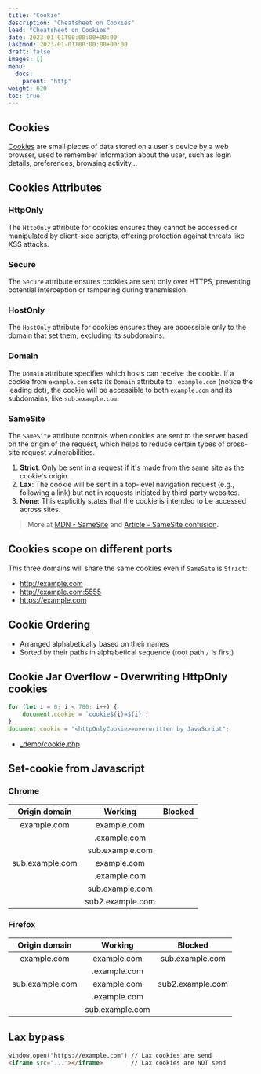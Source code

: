 ```yaml
---
title: "Cookie"
description: "Cheatsheet on Cookies"
lead: "Cheatsheet on Cookies"
date: 2023-01-01T00:00:00+00:00
lastmod: 2023-01-01T00:00:00+00:00
draft: false
images: []
menu:
  docs:
    parent: "http"
weight: 620
toc: true
---
```


## Cookies

[Cookies](https://developer.mozilla.org/en-US/docs/Web/HTTP/Cookies) are small pieces of data stored on a user's device by a web browser, used to remember information about the user, such as login details, preferences, browsing activity...

## Cookies Attributes

### HttpOnly

The `HttpOnly` attribute for cookies ensures they cannot be accessed or manipulated by client-side scripts, offering protection against threats like XSS attacks.

### Secure

The `Secure` attribute ensures cookies are sent only over HTTPS, preventing potential interception or tampering during transmission.

### HostOnly

The `HostOnly` attribute for cookies ensures they are accessible only to the domain that set them, excluding its subdomains.

### Domain

The `Domain` attribute specifies which hosts can receive the cookie. If a cookie from `example.com` sets its `Domain` attribute to `.example.com` (notice the leading dot), the cookie will be accessible to both `example.com` and its subdomains, like `sub.example.com`.

### SameSite

The `SameSite` attribute controls when cookies are sent to the server based on the origin of the request, which helps to reduce certain types of cross-site request vulnerabilities.

1. **Strict**: Only be sent in a request if it's made from the same site as the cookie's origin.
2. **Lax**: The cookie will be sent in a top-level navigation request (e.g., following a link) but not in requests initiated by third-party websites.
3. **None**: This explicitly states that the cookie is intended to be accessed across sites.

> More at [MDN - SameSite](https://developer.mozilla.org/en-US/docs/Web/HTTP/Headers/Set-Cookie#samesitesamesite-value) and [Article - SameSite confusion](https://jub0bs.com/posts/2021-01-29-great-samesite-confusion/).

## Cookies scope on different ports

This three domains will share the same cookies even if `SameSite` is `Strict`:

- http://example.com
- http://example.com:5555
- https://example.com

## Cookie Ordering

- Arranged alphabetically based on their names
- Sorted by their paths in alphabetical sequence (root path `/` is first)

## Cookie Jar Overflow - Overwriting HttpOnly cookies

```js
for (let i = 0; i < 700; i++) {
    document.cookie = `cookie${i}=${i}`;
}
document.cookie = "<httpOnlyCookie>=overwritten by JavaScript";
```

- [_demo/cookie.php](https://github.com/Sjord/Sjord.github.io/blob/master/_demo/cookie.php)

## Set-cookie from Javascript

### Chrome

| Origin domain   | Working           | Blocked           |
|:---------------:|:-----------------:|:-----------------:|
| example.com     | example.com       |                   |
|                 | .example.com      |                   |
|                 | sub.example.com   |                   |
| sub.example.com | example.com       |                   |
|                 | .example.com      |                   |
|                 | sub.example.com   |                   |
|                 | sub2.example.com  |                   |

### Firefox

| Origin domain   | Working          | Blocked           |
|:---------------:|:----------------:|:-----------------:|
| example.com     | example.com      | sub.example.com   |
|                 | .example.com     |                   |
| sub.example.com | example.com      | sub2.example.com  |
|                 | .example.com     |                   |
|                 | sub.example.com  |                   |

## Lax bypass

```html
window.open("https://example.com") // Lax cookies are send
<iframe src="..."></iframe>        // Lax cookies are NOT send
```